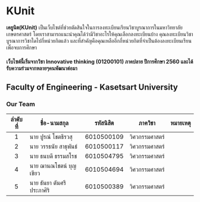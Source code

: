 # KUnit
  **เคยูนิต(KUnit)** เป็นเว็บไซต์ที่ช่วยตัดสินใจในการลงทะเบียนเรียนวิชาบูรณาการในมหาวิทยาลัยเกษตรศาสตร์ โดยเราสามารถแนะนำคุณได้ว่ามีวิชาอะไรให้คุณเลือกลงทะเบียนบ้าง คุณลงทะเบียนวิชาบูรณาการวิชาใดไปกี่หน่วยกิตแล้ว และที่สำคัญคือคุณเหลืออีกกี่หน่วยกิตที่จำเป็นต้องลงทะเบียนเรียนเพื่อจบการศึกษา


#### เว็บไซต์นี้เริ่มจากวิชา Innovative thinking (01200101) ภาคปลาย ปีการศึกษา 2560 และได้รับความร่วมจากหลายๆคนพัฒนาต่อมา
## Faculty of Engineering - Kasetsart University

### Our Team
ลำดับที่ | ชื่อ-นามสกุล |  รหัสนิสิต | ภาควิชา | หมายเหตุ
:---:|---|:------:|:---:|---
1|นาย ปูรณ์ โชตธีรวสุ|6010500109|วิศวกรรมศาสตร์
2|นาย วรรธนัย สาธุพันธ์|6010500117|วิศวกรรมศาสตร์
3|นาย ธนบดี ธรรมสโรช|6010504795|วิศวกรรมศาสตร์
4|นาย ฌานณโชตน์ บุญเขียว|6010504694|วิศวกรรมศาสตร์
5|นาย ธันยา ตันศรีประภาศิริ|6010500389|วิศวกรรมศาสตร์

